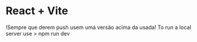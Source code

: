 # React + Vite
!Sempre que derem push usem uma versão acima da usada! 
To run a local server use > npm run dev
